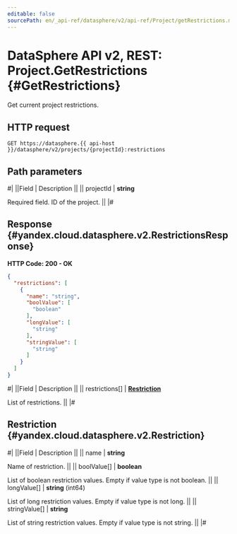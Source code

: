 ```yaml
---
editable: false
sourcePath: en/_api-ref/datasphere/v2/api-ref/Project/getRestrictions.md
---
```


# DataSphere API v2, REST: Project.GetRestrictions {#GetRestrictions}

Get current project restrictions.

## HTTP request

```
GET https://datasphere.{{ api-host }}/datasphere/v2/projects/{projectId}:restrictions
```

## Path parameters

#|
||Field | Description ||
|| projectId | **string**

Required field. ID of the project. ||
|#

## Response {#yandex.cloud.datasphere.v2.RestrictionsResponse}

**HTTP Code: 200 - OK**

```json
{
  "restrictions": [
    {
      "name": "string",
      "boolValue": [
        "boolean"
      ],
      "longValue": [
        "string"
      ],
      "stringValue": [
        "string"
      ]
    }
  ]
}
```

#|
||Field | Description ||
|| restrictions[] | **[Restriction](#yandex.cloud.datasphere.v2.Restriction)**

List of restrictions. ||
|#

## Restriction {#yandex.cloud.datasphere.v2.Restriction}

#|
||Field | Description ||
|| name | **string**

Name of restriction. ||
|| boolValue[] | **boolean**

List of boolean restriction values. Empty if value type is not boolean. ||
|| longValue[] | **string** (int64)

List of long restriction values. Empty if value type is not long. ||
|| stringValue[] | **string**

List of string restriction values. Empty if value type is not string. ||
|#
